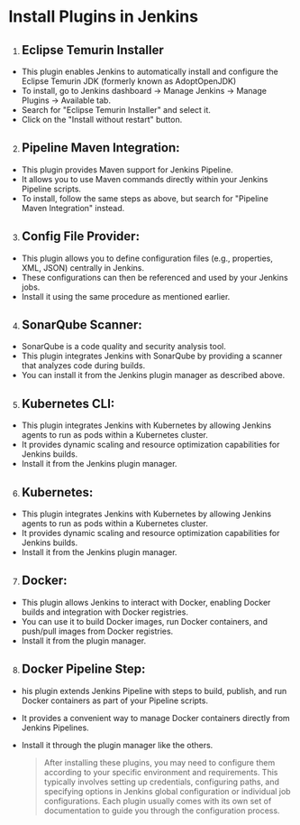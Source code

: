 # Install Plugins in Jenkins
1.  ## Eclipse Temurin Installer

- This plugin enables Jenkins to automatically install and configure the Eclipse Temurin JDK (formerly known as AdoptOpenJDK)
- To install, go to Jenkins dashboard -> Manage Jenkins -> Manage Plugins -> Available tab.
- Search for "Eclipse Temurin Installer" and select it.
- Click on the "Install without restart" button.

2. ## Pipeline Maven Integration:
- This plugin provides Maven support for Jenkins Pipeline.
- It allows you to use Maven commands directly within your Jenkins Pipeline scripts.
- To install, follow the same steps as above, but search for "Pipeline Maven Integration" instead.

3. ## Config File Provider:
- This plugin allows you to define configuration files (e.g., properties, XML, JSON) centrally in Jenkins.
- These configurations can then be referenced and used by your Jenkins jobs.
- Install it using the same procedure as mentioned earlier.

4. ## SonarQube Scanner:
- SonarQube is a code quality and security analysis tool.
- This plugin integrates Jenkins with SonarQube by providing a scanner that analyzes code during builds.
- You can install it from the Jenkins plugin manager as described above.

5. ## Kubernetes CLI:

- This plugin integrates Jenkins with Kubernetes by allowing Jenkins agents to run as pods within a Kubernetes cluster.
- It provides dynamic scaling and resource optimization capabilities for Jenkins builds.
- Install it from the Jenkins plugin manager.

6. ## Kubernetes:
- This plugin integrates Jenkins with Kubernetes by allowing Jenkins agents to run as pods within a Kubernetes cluster.
- It provides dynamic scaling and resource optimization capabilities for Jenkins builds.
- Install it from the Jenkins plugin manager.


7. ## Docker:

- This plugin allows Jenkins to interact with Docker, enabling Docker builds and integration with Docker registries.
- You can use it to build Docker images, run Docker containers, and push/pull images from Docker registries.
- Install it from the plugin manager.

8. ## Docker Pipeline Step:
- his plugin extends Jenkins Pipeline with steps to build, publish, and run Docker containers as part of your Pipeline scripts.
- It provides a convenient way to manage Docker containers directly from Jenkins Pipelines.
- Install it through the plugin manager like the others.

  > After installing these plugins, you may need to configure them according to your specific environment and requirements.
  > This typically involves setting up credentials, configuring paths, and specifying options in Jenkins global configuration
  > or individual job configurations. Each plugin usually comes with its own set of documentation to guide you through the configuration process.
  >



